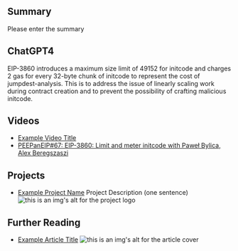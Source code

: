 ## Summary

Please enter the summary

## ChatGPT4

EIP-3860 introduces a maximum size limit of 49152 for initcode and charges 2 gas for every 32-byte chunk of initcode to represent the cost of jumpdest-analysis. This is to address the issue of linearly scaling work during contract creation and to prevent the possibility of crafting malicious initcode.

## Videos

- [Example Video Title](https://www.youtube.com/watch?v=TDGq4aeevgY)
- [PEEPanEIP#67: EIP-3860: Limit and meter initcode with Paweł Bylica, Alex Beregszaszi](https://www.youtube.com/watch?v=PJQdhPR5BJ0&list=PL4cwHXAawZxqu0PKKyMzG_3BJV_xZTi1F&index=46)

## Projects

- [Example Project Name](https://xxxx.xxx/xxxxx) Project Description (one sentence) ![this is an img's alt for the project logo](https://xxxx.xxx/project-logo.xxx)

## Further Reading

- [Example Article Title](https://xxxx.xxx/xxxxx) ![this is an img's alt for the article cover](https://xxxx.xxx/article-cover.xxx)
